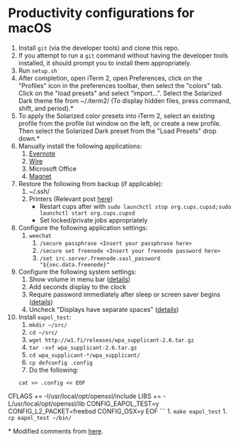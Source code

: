 # Productivity configurations for macOS
1.  Install `git` (via the developer tools) and clone this repo.
  1.  If you attempt to run a `git` command without having the developer tools installed, it should prompt you to install them appropriately.
1.  Run `setup.sh`
  1.  After completion, open iTerm 2, open Preferences, click on the "Profiles" icon in the preferences toolbar, then select the "colors" tab. Click on the "load presets" and select "import...". Select the Solarized Dark theme file from ~/.iterm2/ (To display hidden files, press command, shift, and period).\*
  1.  To apply the Solarized color presets into iTerm 2, select an existing profile from the profile list window on the left, or create a new profile. Then select the Solarized Dark preset from the "Load Presets" drop down.\*
1.  Manually install the following applications:
    1.  [Evernote](https://itunes.apple.com/us/app/evernote-stay-organized/id406056744)
    1.  [Wire](https://itunes.apple.com/us/app/wire-private-messenger/id931134707)
    1.  Microsoft Office
    1.  [Magnet](https://itunes.apple.com/us/app/magnet/id441258766?mt=12)
1.  Restore the following from backup (if applicable):
    1.  ~/.ssh/
    1.  Printers (Relevant post [here](https://discussions.apple.com/thread/2775350?tstart=0))
        - Restart cups after with `sudo launchctl stop org.cups.cupsd;sudo launchctl start org.cups.cupsd`
        - Set locked/private jobs appropriately
1.  Configure the following application settings:
    1.  `weechat`
        1.  `/secure passphrase <Insert your passphrase here>`
        1.  `/secure set freenode <Insert your freenode password here>`
        1.  `/set irc.server.freenode.sasl_password "${sec.data.freenode}"`
1.  Configure the following system settings:
    1.  Show volume in menu bar ([details](http://apple.stackexchange.com/a/151589))
    1.  Add seconds display to the clock
    1.  Require password immediately after sleep or screen saver begins ([details](https://support.apple.com/kb/PH18669?locale=en_US))
    1.  Uncheck "Displays have separate spaces" ([details](http://www.imore.com/how-span-window-between-two-displays-mavericks))
1.  Install `eapol_test`:
    1. `mkdir ~/src/`
    1. `cd ~/src/`
    1. `wget http://w1.fi/releases/wpa_supplicant-2.6.tar.gz`
    1. `tar -xvf wpa_supplicant-2.6.tar.gz`
    1. `cd wpa_supplicant-*/wpa_supplicant/`
    1. `cp defconfig .config`
    1. Do the following:
    ```
    cat >> .config << EOF
CFLAGS += -I/usr/local/opt/openssl/include
LIBS += -L/usr/local/opt/openssl/lib
CONFIG_EAPOL_TEST=y
CONFIG_L2_PACKET=freebsd
CONFIG_OSX=y
EOF
    ```
    1. `make eapol_test`
    1. `cp eapol_test ~/bin/`

\* Modified comments from [here](https://github.com/altercation/solarized/tree/master/iterm2-colors-solarized).

